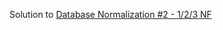 Solution to [Database Normalization #2 - 1/2/3 NF](https://www.hackerrank.com/challenges/database-normalization-123nf)